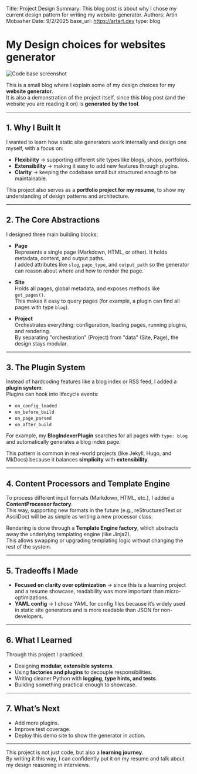 Title:   Project Design
Summary: This blog post is about why I chose my current design pattern for writing my website-generator.
Authors: Artin Mobasher
Date:    9/2/2025
base_url: https://artart.dev
type: blog

# My Design choices for websites generator

![Code base screenshot](/assets/project-screenshot.png "Code base screenshot")

This is a small blog where I explain some of my design choices for my **website generator**.  
It is also a demonstration of the project itself, since this blog post (and the website you are reading it on) is **generated by the tool**.

---

## 1. Why I Built It
I wanted to learn how static site generators work internally and design one myself, with a focus on:
- **Flexibility** → supporting different site types like blogs, shops, portfolios.  
- **Extensibility** → making it easy to add new features through plugins.  
- **Clarity** → keeping the codebase small but structured enough to be maintainable.  

This project also serves as a **portfolio project for my resume**, to show my understanding of design patterns and architecture.

---

## 2. The Core Abstractions
I designed three main building blocks:

- **Page**  
  Represents a single page (Markdown, HTML, or other). It holds metadata, content, and output paths.  
  I added attributes like `slug`, `page_type`, and `output_path` so the generator can reason about where and how to render the page.

- **Site**  
  Holds all pages, global metadata, and exposes methods like `get_pages()`.  
  This makes it easy to query pages (for example, a plugin can find all pages with type `blog`).

- **Project**  
  Orchestrates everything: configuration, loading pages, running plugins, and rendering.  
  By separating "orchestration" (Project) from "data" (Site, Page), the design stays modular.

---

## 3. The Plugin System
Instead of hardcoding features like a blog index or RSS feed, I added a **plugin system**.  
Plugins can hook into lifecycle events:

- `on_config_loaded`
- `on_before_build`
- `on_page_parsed`
- `on_after_build`

For example, my **BlogIndexerPlugin** searches for all pages with `type: blog` and automatically generates a blog index page.

This pattern is common in real-world projects (like Jekyll, Hugo, and MkDocs) because it balances **simplicity** with **extensibility**.

---

## 4. Content Processors and Template Engine
To process different input formats (Markdown, HTML, etc.), I added a **ContentProcessor factory**.  
This way, supporting new formats in the future (e.g., reStructuredText or AsciiDoc) will be as simple as writing a new processor class.

Rendering is done through a **Template Engine factory**, which abstracts away the underlying templating engine (like Jinja2).  
This allows swapping or upgrading templating logic without changing the rest of the system.

---

## 5. Tradeoffs I Made
- **Focused on clarity over optimization** → since this is a learning project and a resume showcase, readability was more important than micro-optimizations.  
- **YAML config** → I chose YAML for config files because it’s widely used in static site generators and is more readable than JSON for non-developers.  

---

## 6. What I Learned
Through this project I practiced:
- Designing **modular, extensible systems**.  
- Using **factories and plugins** to decouple responsibilities.  
- Writing cleaner Python with **logging, type hints, and tests**.  
- Building something practical enough to showcase.  

---

## 7. What’s Next
- Add more plugins.  
- Improve test coverage.  
- Deploy this demo site to show the generator in action.  

---

This project is not just code, but also a **learning journey**.  
By writing it this way, I can confidently put it on my resume and talk about my design reasoning in interviews.
